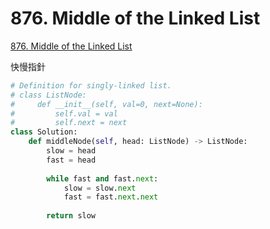 # 876. Middle of the Linked List

[876. Middle of the Linked List](https://leetcode.com/problems/middle-of-the-linked-list/)

快慢指針

```python
# Definition for singly-linked list.
# class ListNode:
#     def __init__(self, val=0, next=None):
#         self.val = val
#         self.next = next
class Solution:
    def middleNode(self, head: ListNode) -> ListNode:
        slow = head
        fast = head
        
        while fast and fast.next:
            slow = slow.next
            fast = fast.next.next
            
        return slow
```


